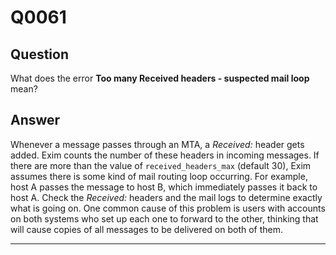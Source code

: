 Q0061
=====

Question
--------

What does the error **Too many Received headers - suspected mail loop** mean?

Answer
------

Whenever a message passes through an MTA, a *Received:* header gets
added. Exim counts the number of these headers in incoming messages. If
there are more than the value of `received_headers_max` (default 30),
Exim assumes there is some kind of mail routing loop occurring. For
example, host A passes the message to host B, which immediately passes
it back to host A. Check the *Received:* headers and the mail logs to
determine exactly what is going on. One common cause of this problem is
users with accounts on both systems who set up each one to forward to
the other, thinking that will cause copies of all messages to be
delivered on both of them.

* * * * *
